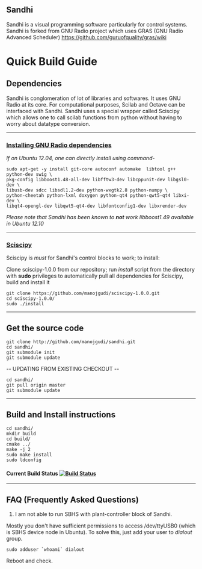 Sandhi
----

Sandhi is a visual programming software particularly for control systems. Sandhi is forked from GNU Radio project which uses GRAS (GNU Radio Advanced Scheduler) https://github.com/guruofquality/gras/wiki

# Quick Build Guide

## Dependencies
Sandhi is conglomeration of lot of libraries and softwares. It uses GNU Radio at its core. For computational purposes, Scilab and Octave can be interfaced with Sandhi. Sandhi uses a special wrapper called Sciscipy which allows one to call scilab functions from python without having to worry about datatype conversion.

---------------------------
### <a href='http://gnuradio.org/redmine/projects/gnuradio/wiki/UbuntuInstall#Install-the-Pre-Requisites'>Installing GNU Radio dependencies</a>

*If on Ubuntu 12.04, one can directly install using command*-


	sudo apt-get -y install git-core autoconf automake  libtool g++ python-dev swig \
	pkg-config libboost1.48-all-dev libfftw3-dev libcppunit-dev libgsl0-dev \
	libusb-dev sdcc libsdl1.2-dev python-wxgtk2.8 python-numpy \
	python-cheetah python-lxml doxygen python-qt4 python-qwt5-qt4 libxi-dev \
	libqt4-opengl-dev libqwt5-qt4-dev libfontconfig1-dev libxrender-dev

_Please note that Sandhi has been known to **not** work libboost1.49 available in Ubuntu 12.10_

-------------------------
### <a href='http://forge.scilab.org/index.php/p/sciscipy/'> Sciscipy </a>
Sciscipy is _must_ for Sandhi's control blocks to work; to install:

Clone sciscipy-1.0.0 from our repository; run _install_ script from the directory with **sudo** privileges to automatically pull all dependencies for Sciscipy, build and install it<br>

	git clone https://github.com/manojgudi/sciscipy-1.0.0.git
	cd sciscipy-1.0.0/
	sudo ./install

-------------------------------------------------------------------------
Get the source code
-------------------------------------------------------------------------

    git clone http://github.com/manojgudi/sandhi.git
    cd sandhi/
    git submodule init
    git submodule update

-- UPDATING FROM EXISTING CHECKOUT --


    cd sandhi/
    git pull origin master
    git submodule update

------------------------------------------------------------------------
Build and Install instructions
------------------------------------------------------------------------

    cd sandhi/
    mkdir build
    cd build/
    cmake ../
    make -j 2
    sudo make install
    sudo ldconfig

#### Current Build Status  [![Build Status](https://travis-ci.org/manojgudi/sandhi.png)](https://travis-ci.org/manojgudi/sandhi)


-------------------------------------------------------------------------
FAQ (Frequently Asked Questions)
--------------------------------------------------------------------------

    
1. I am not able to run SBHS with plant-controller block of Sandhi. <br>

Mostly you don't have sufficient permissions to access /dev/ttyUSB0 (which is SBHS device node in Ubuntu). To solve this, just add your user to _dialout_ group.
	
	sudo adduser `whoami` dialout
Reboot and check.
